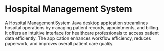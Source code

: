 # Hospital Management System
A Hospital Management System Java desktop application streamlines hospital operations by managing patient records, appointments, and billing. It offers an intuitive interface for healthcare professionals to access patient data efficiently. The application enhances workflow efficiency, reduces paperwork, and improves overall patient care quality.

